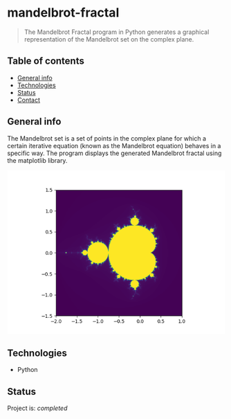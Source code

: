 # mandelbrot-fractal
> The Mandelbrot Fractal program in Python generates a graphical representation of the Mandelbrot set on the complex plane.

## Table of contents
* [General info](#general-info)
* [Technologies](#technologies)
* [Status](#status)
* [Contact](#contact)

## General info
The Mandelbrot set is a set of points in the complex plane for which a certain iterative equation (known as the Mandelbrot equation) behaves in a specific way.
The program displays the generated Mandelbrot fractal using the matplotlib library.

![Mandelbrot](https://github.com/qaletka/mandelbrot-fractal/blob/a14bae03efb43bc70c3fa3667cb287823f952d70/mandelbrot.png)

## Technologies
* Python

## Status
Project is: _completed_
